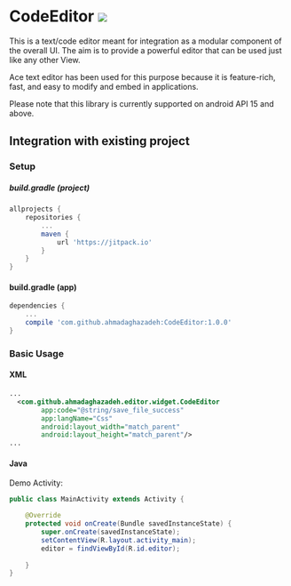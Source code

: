 # CodeEditor [![](https://jitpack.io/v/ahmadaghazadeh/CodeEditor.svg)](https://jitpack.io/#ahmadaghazadeh/CodeEditor)

This is a text/code editor meant for integration as a modular component of the overall UI.
The aim is to provide a powerful editor that can be used just like any other View.

Ace text editor has been used for this purpose because it is feature-rich, fast, and easy to modify and embed in applications.


Please note that this library is currently supported on android API 15 and above.

Integration with existing project
---

### Setup

##### build.gradle (project)
```groovy
allprojects {
    repositories {
        ...
        maven {
            url 'https://jitpack.io'
        }
    }
}
```

#### build.gradle (app)
```groovy
dependencies {
    ...
    compile 'com.github.ahmadaghazadeh:CodeEditor:1.0.0'
}
```

### Basic Usage
#### XML
```xml
...
  <com.github.ahmadaghazadeh.editor.widget.CodeEditor
        app:code="@string/save_file_success"
        app:langName="Css"
        android:layout_width="match_parent"
        android:layout_height="match_parent"/>
...
```

#### Java
Demo Activity:
```java
public class MainActivity extends Activity {

    @Override
    protected void onCreate(Bundle savedInstanceState) {
        super.onCreate(savedInstanceState);
        setContentView(R.layout.activity_main);
        editor = findViewById(R.id.editor);
         
    }
}
```